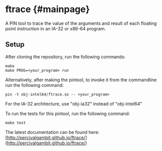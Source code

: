 ftrace			{#mainpage}
======

A PIN tool to trace the value of the arguments and result of each floating point instruction in an IA-32 or x86-64 program.

Setup
-----

After cloning the repository, run the following commands:

    make
    make PROG=<your_program> run

Alternatively, after making the pintool, to invoke it from the commandline run the following command:

    pin -t obj-intel64/ftrace.so -- <your_program>

For the IA-32 architecture, use "obj-ia32" instead of "obj-intel64"

To run the tests for this pintool, run the following command:

    make test

The latest documentation can be found here: [http://percivalgambit.github.io/ftrace/] (http://percivalgambit.github.io/ftrace/)
